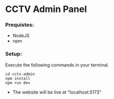 # CCTV Admin Panel
### Prequistes:
- NodeJS
- npm

### Setup:
Execute the following commands in your terminal.
```
cd cctv-admin
npm install
npm run dev
```

- The website will be live at "localhost:5173"
